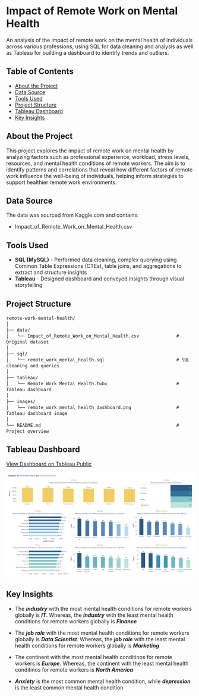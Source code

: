 # Impact of Remote Work on Mental Health
An analysis of the impact of remote work on the mental health of individuals across various professions, using SQL for data cleaning and analysis as well as Tableau for building a dashboard to identify trends and outliers.

## Table of Contents
* [About the Project](https://github.com/Kaileyv/remote-work-mental-health/tree/main?tab=readme-ov-file#about-the-project)
* [Data Source](https://github.com/Kaileyv/remote-work-mental-health/tree/main?tab=readme-ov-file#data-source)
* [Tools Used](https://github.com/Kaileyv/remote-work-mental-health/tree/main?tab=readme-ov-file#tools-used)
* [Project Structure](https://github.com/Kaileyv/remote-work-mental-health/tree/main?tab=readme-ov-file#project-structure)
* [Tableau Dashboard](https://github.com/Kaileyv/remote-work-mental-health/tree/main?tab=readme-ov-file#tableau-dashboard)
* [Key Insights](https://github.com/Kaileyv/remote-work-mental-health/tree/main?tab=readme-ov-file#key-insights)

## About the Project
This project explores the impact of remote work on mental health by analyzing factors such as professional experience, workload, stress levels, resources, and mental health conditions of remote workers. The aim is to identify patterns and correlations that reveal how different factors of remote work influence the well-being of individuals, helping inform strategies to support healthier remote work environments.

## Data Source
The data was sourced from Kaggle.com and contains:
* Impact_of_Remote_Work_on_Mental_Health.csv

## Tools Used
* **SQL (MySQL)** - Performed data cleaning, complex querying using Common Table Expressions (CTEs), table joins, and aggregations to extract and structure insights
* **Tableau** - Designed dashboard and conveyed insights through visual storytelling

## Project Structure
```
remote-work-mental-health/
│
├── data/                
│   └── Impact_of_Remote_Work_on_Mental_Health.csv              # Original dataset
│
├── sql/                  
│   └── remote_work_mental_health.sql                           # SQL cleaning and queries  
│
├── tableau/               
│   └── Remote Work Mental Health.twbx                          # Tableau dashboard
│
├── images/               
│   └── remote_work_mental_health_dashboard.png                 # Tableau dashboard image
│
└── README.md                                                   # Project overview
```
## Tableau Dashboard
[View Dashboard on Tableau Public](https://public.tableau.com/views/RemoteWorkMentalHealth_17579593786790/hor_Dashboard?:language=en-US&:sid=&:redirect=auth&:display_count=n&:origin=viz_share_link)

![](https://github.com/Kaileyv/remote-work-mental-health/blob/main/images/remote_work_mental_health_dashboard.png)

## Key Insights
* The _**industry**_ with the most mental health conditions for remote workers globally is _**IT**_. Whereas, the _**industry**_ with the least mental health conditions for remote workers globally is _**Finance**_

* The _**job role**_ with the most mental health conditions for remote workers globally is _**Data Scientist**_. Whereas, the _**job role**_ with the least mental health conditions for remote workers globally is _**Marketing**_

* The continent with the most mental health conditinos for remote workers is _**Europe**_. Whereas, the continent with the least mental health conditinos for remote workers is _**North America**_

* _**Anxiety**_ is the most common mental health condition, while _**depression**_ is the least common mental health condition
